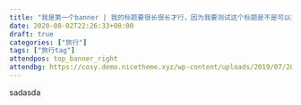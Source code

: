 ```yaml
---
title: "我是第一个banner | 我的标题要很长很长才行，因为我要测试这个标题是不是可以折行"
date: 2020-08-02T22:26:33+08:00
draft: true
categories: ["旅行"]
tags: ["旅行tag"]
attendpos: top_banner_right
attendbg: https://cosy.demo.nicetheme.xyz/wp-content/uploads/2019/07/2019070317130414.jpeg
---
```


sadasda